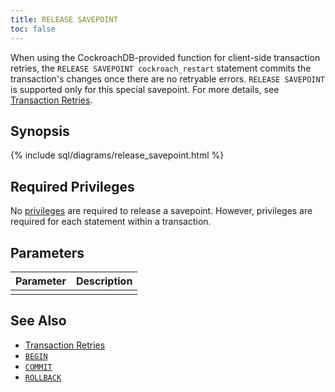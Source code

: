 ```yaml
---
title: RELEASE SAVEPOINT
toc: false
---
```


When using the CockroachDB-provided function for client-side transaction retries, the `RELEASE SAVEPOINT cockroach_restart` statement commits the transaction's changes once there are no retryable errors. `RELEASE SAVEPOINT` is supported only for this special savepoint. For more details, see [Transaction Retries](transactions.html#transaction-retries).  

<div id="toc"></div>

## Synopsis

{% include sql/diagrams/release_savepoint.html %}

## Required Privileges

No [privileges](privileges.html) are required to release a savepoint. However, privileges are required for each statement within a transaction.

## Parameters

| Parameter | Description |
|-----------|-------------|
|  |  |

## See Also

- [Transaction Retries](transactions.html#transaction-retries)
- [`BEGIN`](begin-transaction.html)
- [`COMMIT`](commit-transaction.html)
- [`ROLLBACK`](rollback-transaction.html)

